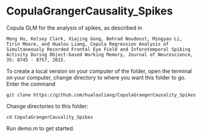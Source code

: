 # CopulaGrangerCausality_Spikes
Copula GLM for the analysis of spikes, as described in

    Meng Hu, Kelsey Clark, Xiajing Gong, Behrad Noudoost, Mingyao Li, Tirin Moore, and Hualou Liang, Copula Regression Analysis of Simultaneously Recorded Frontal Eye Field and Inferotemporal Spiking Activity During Object-based Working Memory, Journal of Neuroscience, 35: 8745 - 8757, 2015.

To create a local version on your computer of the folder, open the terminal on your computer, change directory to where you want this folder to go. Enter the command

    git clone https://github.com/hualouliang/CopulaGrangerCausality_Spikes

Change directories to this folder:

    cd CopulaGrangerCausality_Spikes
    
Run demo.m to get started.
